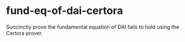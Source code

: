 # fund-eq-of-dai-certora
Succinctly prove the fundamental equation of DAI fails to hold using the Certora prover.
